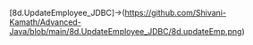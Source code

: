 [8d.UpdateEmployee_JDBC]->(https://github.com/Shivani-Kamath/Advanced-Java/blob/main/8d.UpdateEmployee_JDBC/8d.updateEmp.png)
